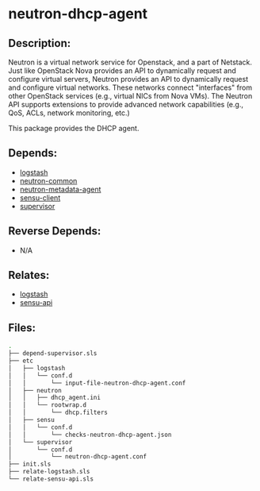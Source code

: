 # neutron-dhcp-agent

## Description:

Neutron is a virtual network service for Openstack, and a part of Netstack. Just like OpenStack Nova provides an API to dynamically request and configure virtual servers, Neutron provides an API to dynamically request and configure virtual networks. These networks connect "interfaces" from other OpenStack services (e.g., virtual NICs from Nova VMs). The Neutron API supports extensions to provide advanced network capabilities (e.g., QoS, ACLs, network monitoring, etc.)

This package provides the DHCP agent.

## Depends:

  -  [logstash](/salt/logstash)
  -  [neutron-common](/salt/neutron-common)
  -  [neutron-metadata-agent](/salt/neutron-metadata-agent)
  -  [sensu-client](/salt/sensu-client)
  -  [supervisor](/salt/supervisor)

## Reverse Depends:

  -  N/A

## Relates:

  -  [logstash](/salt/logstash)
  -  [sensu-api](/salt/sensu-api)

## Files:

```bash
.
├── depend-supervisor.sls
├── etc
│   ├── logstash
│   │   └── conf.d
│   │       └── input-file-neutron-dhcp-agent.conf
│   ├── neutron
│   │   ├── dhcp_agent.ini
│   │   └── rootwrap.d
│   │       └── dhcp.filters
│   ├── sensu
│   │   └── conf.d
│   │       └── checks-neutron-dhcp-agent.json
│   └── supervisor
│       └── conf.d
│           └── neutron-dhcp-agent.conf
├── init.sls
├── relate-logstash.sls
└── relate-sensu-api.sls
```
